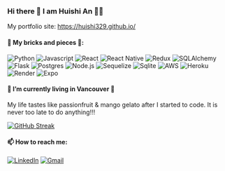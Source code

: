 ### Hi there 👋 I am Huishi An 👩‍🔧

My portfolio site:
https://huishi329.github.io/


#### 🔨 My bricks and pieces 🗿:

![Python](https://img.shields.io/badge/python-376c99?style=for-the-badge&logo=python&logoColor=f7d34b)
![Javascript](https://img.shields.io/badge/JavaScript-F7DF1E.svg?style=for-the-badge&logo=JavaScript&logoColor=black)
![React](https://img.shields.io/badge/React-61DAFB.svg?style=for-the-badge&logo=React&logoColor=black)
![React Native](https://img.shields.io/badge/react_native-%2320232a.svg?style=for-the-badge&logo=react&logoColor=%2361DAFB)
![Redux](https://img.shields.io/badge/redux-%23593d88.svg?style=for-the-badge&logo=redux&logoColor=white)
![SQLAlchemy](https://img.shields.io/badge/sqlalchemy-424242?style=for-the-badge&logo=academia&logoColor=d71f00)
![Flask](https://img.shields.io/badge/flask-%23000000.svg?style=for-the-badge&logo=flask&logoColor=%23FFFFFF)
![Postgres](https://img.shields.io/badge/postgres-%23316192.svg?style=for-the-badge&logo=postgresql&logoColor=white)
![Node.js](https://img.shields.io/badge/Node.js-339933.svg?style=for-the-badge&logo=nodedotjs&logoColor=white)
![Sequelize](https://img.shields.io/badge/Sequelize-52B0E7?logo=sequelize&logoColor=fff&style=for-the-badge)
![Sqlite](https://img.shields.io/badge/SQLite-003B57.svg?style=for-the-badge&logo=SQLite&logoColor=white)
![AWS](https://img.shields.io/badge/Amazon%20AWS-232F3E.svg?style=for-the-badge&logo=Amazon-AWS&logoColor=ec912d)
![Heroku](https://img.shields.io/badge/Heroku-430098?logo=heroku&logoColor=fff&style=for-the-badge)
![Render](https://img.shields.io/badge/render-%23242a55.svg?style=for-the-badge&logo=render&logoColor=45e1b6)
![Expo](https://img.shields.io/badge/expo-1C1E24?style=for-the-badge&logo=expo&logoColor=#D04A37)

#### 🌊 I’m currently living in Vancouver 🗻 
My life tastes like passionfruit & mango gelato after I started to code. It is never too late to do anything!!!


[![GitHub Streak](https://streak-stats.demolab.com/?user=huishi329)](https://git.io/streak-stats)

#### 📫 How to reach me: 
[![LinkedIn](https://img.shields.io/badge/LinkedIn-0A66C2.svg?style=for-the-badge&logo=LinkedIn&logoColor=white)](https://www.linkedin.com/in/huishi-an-8397311b1/)
[![Gmail](https://img.shields.io/badge/Gmail-EA4335.svg?style=for-the-badge&logo=Gmail&logoColor=white)](mailto:anhuishi95@gmail.com)



